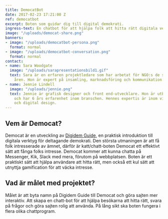 ```yaml
---
title: DemocatBot
date: 2017-02-23 17:21:00 Z
ref: democatbot
excerpt: Boten som guidar dig till digital demokrati.
ingress-text: En chatbot för att hjälpa folk att hitta rätt digitala verktyg för demokrati.
image: "/uploads/democat-share.png"
banners:
- image: "/uploads/democatbot-persona.png"
  format: normal
- image: "/uploads/democatbot-conversation.png"
  format: normal
contact:
- name: Sara Woodgate
  image: "/uploads/sarapresentationsbild1.gif"
  text: Sara är en erfaren projektledare som har arbetat för NGO:s de senaste sju
    åren. Hon är expert på insamling, marknadsföring och kommunikation.
- name: Jennie Lindell
  image: "/uploads/jennie.png"
  text: Jennie är grafisk designer och front end-utvecklare. Hon är utbildad designer
    och har 6 års erfarenhet inom branschen. Hennes expertis är inom visuell kommunikation
    och digital design.
---
```


## Vem är Democat?
Democat är en utveckling av [Digidem Guide](https://digidemlab.org/projects/digidem-guide/), en praktisk introduktion till digitala verktyg för deltagande demokrati. Den största utmaningen är att få folk intresserade av ämnet, därför är katt/chatt-boten Democat ett effektivt sätt att fånga folks intresse. Democat kommer att kunna chatta på Messenger, Kik, Slack med mera, förutom på webbplatsen. Boten är ett praktiskt sätt att hjälpa användare att hitta rätt, men också ett kul sätt att utnyttja gamification för att väcka intresse.

## Vad är målet med projektet?
Målet är att byta namn på Digidem Guide till Democat och göra sajten mer interaktiv. Att skapa en chatt-bot för att hjälpa besökarna att hitta rätt, svara på frågor och göra sajten rolig att använda. På lång sikt ska boten fungera i flera olika chattprogram.

